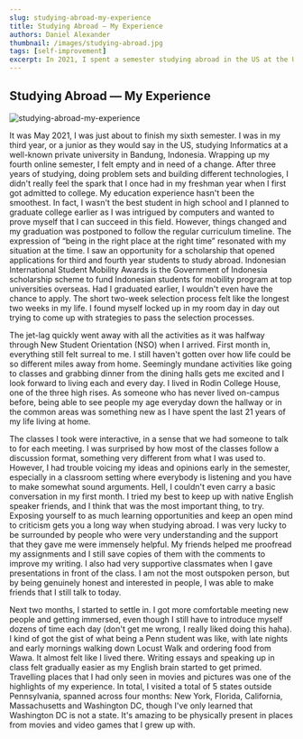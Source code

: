 ```yaml
---
slug: studying-abroad-my-experience
title: Studying Abroad — My Experience
authors: Daniel Alexander
thumbnail: /images/studying-abroad.jpg
tags: [self-improvement]
excerpt: In 2021, I spent a semester studying abroad in the US at the University of Pennsylvania. I learned so much both in and out of the classroom, assimilated with an unfamiliar culture, and made lifelong friends.
---
```


## Studying Abroad — My Experience

![studying-abroad-my-experience](/images/studying-abroad.jpg)

It was May 2021, I was just about to finish my sixth semester. I was in my third year, or a junior as they would say in the US, studying Informatics at a well-known private university in Bandung, Indonesia. Wrapping up my fourth online semester, I felt empty and in need of a change. After three years of studying, doing problem sets and building different technologies, I didn't really feel the spark that I once had in my freshman year when I first got admitted to college. My education experience hasn't been the smoothest. In fact, I wasn't the best student in high school and I planned to graduate college earlier as I was intrigued by computers and wanted to prove myself that I can succeed in this field. However, things changed and my graduation was postponed to follow the regular curriculum timeline. The expression of “being in the right place at the right time” resonated with my situation at the time. I saw an opportunity for a scholarship that opened applications for third and fourth year students to study abroad. Indonesian International Student Mobility Awards is the Government of Indonesia scholarship scheme to fund Indonesian students for mobility program at top universities overseas. Had I graduated earlier, I wouldn't even have the chance to apply. The short two-week selection process felt like the longest two weeks in my life. I found myself locked up in my room day in day out trying to come up with strategies to pass the selection processes.

The jet-lag quickly went away with all the activities as it was halfway through New Student Orientation (NSO) when I arrived. First month in, everything still felt surreal to me. I still haven't gotten over how life could be so different miles away from home. Seemingly mundane activities like going to classes and grabbing dinner from the dining halls gets me excited and I look forward to living each and every day. I lived in Rodin College House, one of the three high rises. As someone who has never lived on-campus before, being able to see people my age everyday down the hallway or in the common areas was something new as I have spent the last 21 years of my life living at home.

The classes I took were interactive, in a sense that we had someone to talk to for each meeting. I was surprised by how most of the classes follow a discussion format, something very different from what I was used to. However, I had trouble voicing my ideas and opinions early in the semester, especially in a classroom setting where everybody is listening and you have to make somewhat sound arguments. Hell, I couldn't even carry a basic conversation in my first month. I tried my best to keep up with native English speaker friends, and I think that was the most important thing, to try. Exposing yourself to as much learning opportunities and keep an open mind to criticism gets you a long way when studying abroad. I was very lucky to be surrounded by people who were very understanding and the support that they gave me were immensely helpful. My friends helped me proofread my assignments and I still save copies of them with the comments to improve my writing. I also had very supportive classmates when I gave presentations in front of the class. I am not the most outspoken person, but by being genuinely honest and interested in people, I was able to make friends that I still talk to today.

Next two months, I started to settle in. I got more comfortable meeting new people and getting immersed, even though I still have to introduce myself dozens of time each day (don't get me wrong, I really liked doing this haha). I kind of got the gist of what being a Penn student was like, with late nights and early mornings walking down Locust Walk and ordering food from Wawa. It almost felt like I lived there. Writing essays and speaking up in class felt gradually easier as my English brain started to get primed. Travelling places that I had only seen in movies and pictures was one of the highlights of my experience. In total, I visited a total of 5 states outside Pennsylvania, spanned across four months: New York, Florida, California, Massachusetts and Washington DC, though I've only learned that Washington DC is not a state. It's amazing to be physically present in places from movies and video games that I grew up with.
